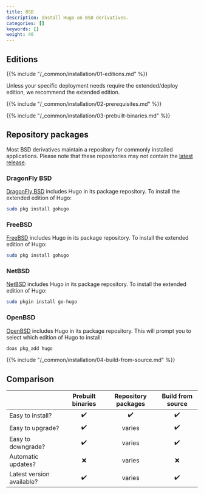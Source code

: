 ```yaml
---
title: BSD
description: Install Hugo on BSD derivatives.
categories: []
keywords: []
weight: 40
---
```


## Editions

{{% include "/_common/installation/01-editions.md" %}}

Unless your specific deployment needs require the extended/deploy edition, we recommend the extended edition.

{{% include "/_common/installation/02-prerequisites.md" %}}

{{% include "/_common/installation/03-prebuilt-binaries.md" %}}

## Repository packages

Most BSD derivatives maintain a repository for commonly installed applications. Please note that these repositories may not contain the [latest release].

[latest release]: https://github.com/gohugoio/hugo/releases/latest

### DragonFly BSD

[DragonFly BSD] includes Hugo in its package repository. To install the extended edition of Hugo:

```sh
sudo pkg install gohugo
```

[DragonFly BSD]: https://www.dragonflybsd.org/

### FreeBSD

[FreeBSD] includes Hugo in its package repository. To install the extended edition of Hugo:

```sh
sudo pkg install gohugo
```

[FreeBSD]: https://www.freebsd.org/

### NetBSD

[NetBSD] includes Hugo in its package repository. To install the extended edition of Hugo:

```sh
sudo pkgin install go-hugo
```

[NetBSD]: https://www.netbsd.org/

### OpenBSD

[OpenBSD] includes Hugo in its package repository. This will prompt you to select which edition of Hugo to install:

```sh
doas pkg_add hugo
```

[OpenBSD]: https://www.openbsd.org/

{{% include "/_common/installation/04-build-from-source.md" %}}

## Comparison

||Prebuilt binaries|Repository packages|Build from source
:--|:--:|:--:|:--:
Easy to install?|:heavy_check_mark:|:heavy_check_mark:|:heavy_check_mark:
Easy to upgrade?|:heavy_check_mark:|varies|:heavy_check_mark:
Easy to downgrade?|:heavy_check_mark:|varies|:heavy_check_mark:
Automatic updates?|:x:|varies|:x:
Latest version available?|:heavy_check_mark:|varies|:heavy_check_mark:
